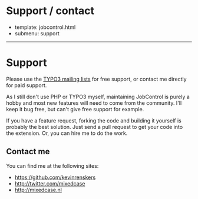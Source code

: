# Support / contact
- template: jobcontrol.html
- submenu: support
---------------------

# Support
Please use the [TYPO3 mailing lists](http://typo3.org/support/mailing-lists/) for free support, or contact me directly for paid support.

As I still don't use PHP or TYPO3 myself, maintaining JobControl is purely a hobby and most new features will need to come from the community. I'll keep it bug free, but can't give free support for example. 

If you have a feature request, forking the code and building it yourself is probably the best solution. Just send a pull request to get your code into the extension. Or, you can hire me to do the work.

## Contact me
You can find me at the following sites:

- https://github.com/kevinrenskers
- http://twitter.com/mixedcase
- http://mixedcase.nl
